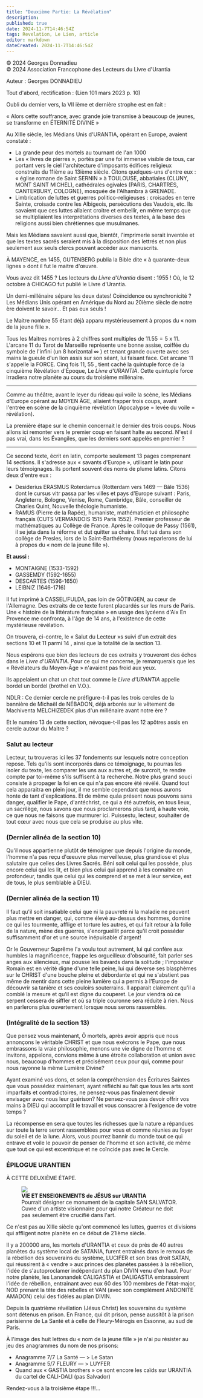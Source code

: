 ```yaml
---
title: "Deuxième Partie: La Révélation"
description: 
published: true
date: 2024-11-7T14:46:54Z
tags: Revelation, Le Lien, article
editor: markdown
dateCreated: 2024-11-7T14:46:54Z
---
```


<p class="v-card v-sheet theme--light grey lighten-3 px-2">© 2024 Georges Donnadieu<br>© 2024 Association Francophone des Lecteurs du Livre d'Urantia</p>

Auteur : Georges DONNADIEU

Tout d'abord, rectification : (Lien 101 mars 2023 p. 10)

Oubli du dernier vers, la VII ième et dernière strophe est en fait :

« Alors cette souffrance, avec grande joie transmise à beaucoup de jeunes, se transforme en ÉTERNITÉ DIVINE »

Au XIIIe siècle, les Médians Unis d'URANTIA, opérant en Europe, avaient constaté :

- La grande peur des mortels au tournant de l'an 1000
- Les « livres de pierres », portés par une foi immense visible de tous, car portant vers le ciel l'architecture d'imposants édifices religieux construits du 11ième au 13ième siècle. Citons quelques-uns d'entre eux : « église romane de Saint SERNIN » à TOULOUSE, abbatiales (CLUNY, MONT SAINT MICHEL), cathédrales ogivales (PARIS, CHARTRES, CANTERBURY, COLOGNE), mosquée de l'Alhambra à GRENADE.
- Limbrication de luttes et guerres politico-religieuses : croisades en terre Sainte, croisade contre les Albigeois, persécutions des Vaudois, etc. Ils savaient que ces luttes allaient croitre et embellir, en même temps que se multipliaient les interprétations diverses des textes, à la base des religions aussi bien chrétiennes que musulmanes.

Mais les Médians savaient aussi que, bientôt, l'imprimerie serait inventée et que les textes sacrés seraient mis à la disposition des lettrés et non plus seulement aux seuls clercs pouvant accéder aux manuscrits.

À MAYENCE, en 1455, GUTENBERG publia la Bible dite « à quarante-deux lignes » dont il fut le maitre d'œuvre.

Vous avez dit 1455 ? Les lecteurs du _Livre d'Urantia_ disent : 1955 ! Où, le 12 octobre à CHICAGO fut publié le Livre d'Urantia.

Un demi-millénaire sépare les deux dates! Coïncidence ou synchronicité ? Les Médians Unis opérant en Amérique du Nord au 20ième siècle de notre ère doivent le savoir... Et pas eux seuls !

Le Maitre nombre 55 étant déjà apparu mystérieusement à propos du « nom de la jeune fille ».

Tous les Maitres nombres à 2 chiffres sont multiples de $11.55=5$ x 11. L'arcane 11 du Tarot de Marseille représente une bonne assise, coiffée du symbole de l'infini (un 8 horizontal $\infty$ ) et tenant grande ouverte avec ses mains la gueule d'un lion assis sur son séant, lui faisant face. Cet arcane 11 s'appelle la FORCE. Cinq fois 11, 55 , tient caché la quintuple force de la cinquième Révélation d'Époque, Le _Livre d'URANTIA_. Cette quintuple force irradiera notre planète au cours du troisième millénaire.

---

Comme au théâtre, avant le lever du rideau qui voile la scène, les Médians d'Europe opérant au MOYEN ÂGE, allaient frapper trois coups, avant l'entrée en scène de la cinquième révélation (Apocalypse = levée du voile = révélation).

La première étape sur le chemin concernait le dernier des trois coups. Nous allons ici remonter vers le premier coup en faisant halte au second. N'est il pas vrai, dans les Évangiles, que les derniers sont appelés en premier ?

---

Ce second texte, écrit en latin, comporte seulement 13 pages comprenant 14 sections. Il s'adresse aux « savants d'Europe », utilisant le latin pour leurs témoignages. Ils portent souvent des noms de plume latins. Citons deux d'entre eux :

- Desiderius ERASMUS Roterdamus (Rotterdam vers 1469 — Bâle 1536) dont le cursus vitr passa par les villes et pays d'Europe suivant : Paris, Angleterre, Bologne, Venise, Rome, Cambridge, Bâle, conseiller de Charles Quint, Nouvelle théologie humaniste.
- RAMUS (Pierre de la Rapée), humaniste, mathématicien et philosophe français (CUTS VERMANDOIS 1515 Paris 1552). Premier professeur de mathématiques au Collège de France. Après le colloque de Passy (1561), il se jeta dans la réforme et dut quitter sa chaire. Il fut tué dans son collège de Presles, lors de la Saint-Barthélemy (nous reparlerons de lui à propos du « nom de la jeune fille »).

**Et aussi :**

- MONTAIGNE (1533-1592)
- GASSEMDY (1592-1655)
- DESCARTES (1596-1650)
- LEIBNIZ (1646-1716)

Il fut imprimé à CASSEL/FULDA, pas loin de GÖTINGEN, au cœur de l'Allemagne. Des extraits de ce texte furent placardés sur les murs de Paris. Une « histoire de la littérature française » en usage des lycéens d'Aix En Provence me confronta, à l'âge de 14 ans, à l'existence de cette mystérieuse révélation.

On trouvera, ci-contre, le « Salut du Lecteur »s suivi d'un extrait des sections 10 et 11 parmi 14 , ainsi que la totalité de la section 13.

Nous espérons que bien des lecteurs de ces extraits y trouveront des échos dans le _Livre d'URANTIA_. Pour ce qui me concerne, je remarquerais que les « Révélateurs du Moyen-Âge » n'avaient pas froid aux yeux.

Ils appelaient un chat un chat tout comme le _Livre d'URANTIA_ appelle bordel un bordel (brothel en V.O.).

NDLR : Ce dernier cercle ne préfigure-t-il pas les trois cercles de la bannière de Michaël de NÉBADON, déjà arborés sur le vêtement de Machiventa MELCHIZEDEK plus d'un millénaire avant notre ère ?

Et le numéro 13 de cette section, névoque-t-il pas les 12 apôtres assis en cercle autour du Maitre ?


### Salut au lecteur

Lecteur, tu trouveras ici les 37 fondements sur lesquels notre conception repose. Tels qu'ils sont incorporés dans ce témoignage, tu pourras les isoler du texte, les comparer les uns aux autres et, de surcroit, te rendre compte par toi-même s'ils suffisent à ta recherche. Notre plus grand souci consiste à propager la foi en ce qui n'a pas encore été révélé. Quand tout cela apparaitra en plein jour, il me semble cependant que nous aurons honte de tant d'explications. Et de même quáa présent nous pouvons sans danger, qualifier le Pape, d'antéchrist, ce qui a été autrefois, en tous lieux, un sacrilège, nous savons que nous proclamerons plus tard, à haute voie, ce que nous ne faisons que murmurer ici. Puissestu, lecteur, souhaiter de tout cœur avec nous que cela se produise au plus vite.

### (Dernier alinéa de la section 10)

Qu'il nous appartienne plutôt de témoigner que depuis l'origine du monde, l'homme n'a pas reçu d'œeuvre plus merveilleuse, plus grandiose et plus salutaire que celles des Livres Sacrés. Béni soit celui qui les possède, plus encore celui qui les lit, et bien plus celui qui apprend à les connaitre en profondeur, tandis que celui qui les comprend et se met à leur service, est de tous, le plus semblable à DIEU.

### (Dernier alinéa de la section 11)

Il faut qu'il soit insatiable celui que ni la pauvreté ni la maladie ne peuvent plus mettre en danger, qui, comme élevé au-dessus des hommes, domine ce qui les tourmente, afflige et torture les autres, et qui fait retour à la folie de la nature, mène des guerres, s'enorgueillit parce qu'il croit posséder suffisamment d'or et une source inépuisable d'argent!

Or le Gouverneur Suprême l'a voulu tout autrement, lui qui confère aux humbles la magnificence, frappe les orgueilleux d'obscurité, fait parler ses anges aux silencieux, mai pousse les bavards dans la solitude ; l'imposteur Romain est en vérité digne d'une telle peine, lui qui déverse ses blasphèmes sur le CHRIST d'une bouche pleine et débordante et qui ne s'abstient pas même de mentir dans cette pleine lumière qui a permis à l'Europe de découvrir sa tanière et ses couloirs souterrains. Il apparait clairement qu'il a comblé la mesure et qu'il est digne du couperet. Le jour viendra où ce serpent cessera de siffler et où sa triple couronne sera réduite à rien. Nous en parlerons plus ouvertement lorsque nous serons rassemblés.

### (Intégralité de la section 13)

Que pensez vous maintenant, Ô mortels, après avoir appris que nous annonçons le véritable CHRIST et que nous exécrons le Pape, que nous embrassons la vraie philosophie, menons une vie digne de l'homme et invitons, appelons, convions même à une étroite collaboration et union avec nous, beaucoup d'hommes et précisément ceux pour qui, comme pour nous rayonne la même Lumière Divine?

Ayant examiné vos dons, et selon la compréhension des Écritures Saintes que vous possédez maintenant, ayant réfléchi au fait que tous les arts sont imparfaits et contradictoires, ne pensez-vous pas finalement devoir envisager avec nous leur guérison? Ne pensez-vous pas devoir offrir vos mains à DIEU qui accomplit le travail et vous consacrer à l'exigence de votre temps ?

La récompense en sera que toutes les richesses que la nature a répandues sur toute la terre seront rassemblées pour vous et comme réunies au foyer du soleil et de la lune. Alors, vous pourrez bannir du monde tout ce qui entrave et voile le pouvoir de penser de l'homme et son activité, de même que tout ce qui est excentrique et ne coïncide pas avec le Cercle.

### ÉPILOGUE URANTIEN

À CETTE DEUXIÈME ÉTAPE.

<figure id="Figure_1" class="image urantiapedia image-style-align-right">
<img src="/image/article/Le_Lien/images_03/163.jpg">
<figcaption><b>VIE ET ENSEIGNEMENTS de JÉSUS sur URANTIA</b> <br>Pourrait désigner ce monument de la capitale SAN SALVATOR. Cuvre d'un artiste visionnaire pour qui notre Créateur ne doit pas seulement être crucifié dans l'art.</figcaption>
</figure>

Ce n'est pas au XIIIe siècle qu'ont commencé les luttes, guerres et divisions qui affligent notre planète en ce début de 21ième siècle.

Il y a 200000 ans, les mortels d'URANTIA et ceux de près de 40 autres planètes du système local de SATANIA, furent entrainés dans le remous de la rébellion des souverains du système, LUCIFER et son bras droit SATAN, qui réussirent à « vendre » aux princes des planètes passées à la rébellion, l'idée de s'autoproclamer indépendant du plan DIVIN venu d'en haut. Pour notre planète, les Lanonandek CALIGASTIA et DALIGASTIA embrassèrent l'idée de rébellion, entrainant avec eux 60 des 100 membres de l'état-major, NOD prenant la tête des rebelles et VAN (avec son complément ANDONITE AMADON) celui des fidèles au plan DIVIN.

Depuis la quatrième révélation (Jésus Christ) les souverains du système sont détenus en prison. En France, qui dit prison, pense aussitôt à la prison parisienne de La Santé et à celle de Fleury-Mérogis en Essonne, au sud de Paris.

À l'image des huit lettres du « nom de la jeune fille » je n'ai pu résister au jeu des anagrammes du nom de nos prisons:
- Anagramme 7/7 La Santé — > Le Satan
- Anagramme 5/7 FLEURY — > LUYFER
- Quand aux « GASTIA brothers » ce sont encore les caïds sur URANTIA du cartel de CALI-DALI (pas Salvador)

Rendez-vous à la troisième étape !!!...